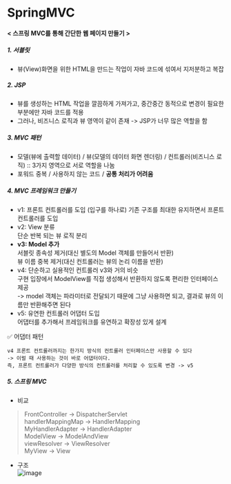 # SpringMVC
#### < 스프링 MVC를 통해 간단한 웹 페이지 만들기 > 

##### 1. 서블릿 
- 뷰(View)화면을 위한 HTML을 만드는 작업이 자바 코드에 섞여서 지저분하고 복잡

##### 2. JSP
- 뷰를 생성하는 HTML 작업을 깔끔하게 가져가고, 중간중간 동적으로 변경이 필요한 부분에만 자바 코드를 적용
- 그러나, 비즈니스 로직과 뷰 영역이 같이 존재 -> JSP가 너무 많은 역할을 함 

##### 3. MVC 패턴 
- 모델(뷰에 출력할 데이터) / 뷰(모델의 데이터 화면 렌더링) / 컨트롤러(비즈니스 로직) :: 3가지 영역으로 서로 역할을 나눔
- 포워드 중복 / 사용하지 않는 코드 / **공통 처리가 어려움**

##### 4. MVC 프레임워크 만들기
- v1: 프론트 컨트롤러를 도입 (입구를 하나로) 
  기존 구조를 최대한 유지하면서 프론트 컨트롤러를 도입  
- v2: View 분류  
  단순 반복 되는 뷰 로직 분리  
- **v3: Model 추가**   
  서블릿 종속성 제거(대신 별도의 Model 객체를 만들어서 반환)   
  뷰 이름 중복 제거(대신 컨트롤러는 뷰의 논리 이름을 반환)  
- v4: 단순하고 실용적인 컨트롤러 
  v3와 거의 비슷     
  구현 입장에서 ModelView를 직접 생성해서 반환하지 않도록 편리한 인터페이스 제공  
  -> model 객체는 파라미터로 전달되기 때문에 그냥 사용하면 되고, 결과로 뷰의 이름만 반환해주면 된다  
- v5: 유연한 컨트롤러 어댑터 도입  
  어댑터를 추가해서 프레임워크를 유연하고 확장성 있게 설계  
  
✅ 어댑터 패턴 
```
v4 프론트 컨트롤러까지는 한가지 방식의 컨트롤러 인터페이스만 사용할 수 있다   
-> 이럴 때 사용하는 것이 바로 어댑터이다. 
즉, 프론트 컨트롤러가 다양한 방식의 컨트롤러를 처리할 수 있도록 변경 -> v5
```

##### 5. 스프링 MVC

- 비교 
>FrontController -> DispatcherServlet   
handlerMappingMap -> HandlerMapping   
MyHandlerAdapter -> HandlerAdapter   
ModelView -> ModelAndView   
viewResolver -> ViewResolver  
MyView -> View    

- 구조   
![image](https://user-images.githubusercontent.com/60590737/160222701-b80df947-df42-4455-923f-c1f0af8979c1.png)


